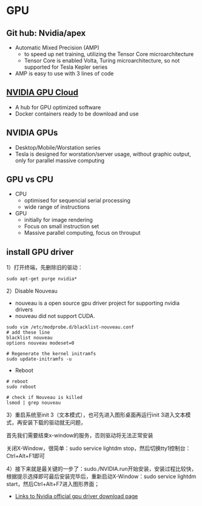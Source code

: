# GPU

## Git hub: Nvidia/apex
* Automatic Mixed Precision (AMP)
    * to speed up net training, utilizing the Tensor Core microarchitecture
    * Tensor Core is enabled Volta, Turing microarchitecture, so not supported for Tesla Kepler series
* AMP is easy to use with 3 lines of code

## [NVIDIA GPU Cloud](https://www.nvidia.com/en-us/gpu-cloud/)
* A hub for GPU optimized software
* Docker containers ready to be download and use

## NVIDIA GPUs
* Desktop/Mobile/Worstation series
* Tesla is designed for worstation/server usage, without graphic output, only for parallel massive computing

## GPU vs CPU
* CPU
   * optimised for sequencial serial processing
   * wide range of instructions
* GPU
   * initially for image rendering
   * Focus on small instruction set
   * Massive parallel computing, focus on throuput
## install GPU driver
1）打开终端，先删除旧的驱动：
```
sudo apt-get purge nvidia*
```
2）Disable Nouveau
* nouveau is a open source gpu driver project for supporting nvidia drivers
* nouveau did not support CUDA.
```
sudo vim /etc/modprobe.d/blacklist-nouveau.conf
# add these line
blacklist nouveau
options nouveau modeset=0

# Regenerate the kernel initramfs
sudo update-initramfs -u
```
* Reboot
```
# reboot
sudo reboot

# check if Nouveau is killed
lsmod | grep nouveau
```

3）重启系统至init 3（文本模式），也可先进入图形桌面再运行init 3进入文本模式，再安装下载的驱动就无问题，

首先我们需要结束x-window的服务，否则驱动将无法正常安装

关闭X-Window，很简单：sudo service lightdm stop，然后切换tty1控制台：Ctrl+Alt+F1即可

4）接下来就是最关键的一步了：sudo./NVIDIA.run开始安装，安装过程比较快，根据提示选择即可最后安装完毕后，重新启动X-Window：sudo service lightdm start，然后Ctrl+Alt+F7进入图形界面；

* [Links to Nvidia official gpu driver download page](https://www.nvidia.com/Download/index.aspx?lang=en-us)
